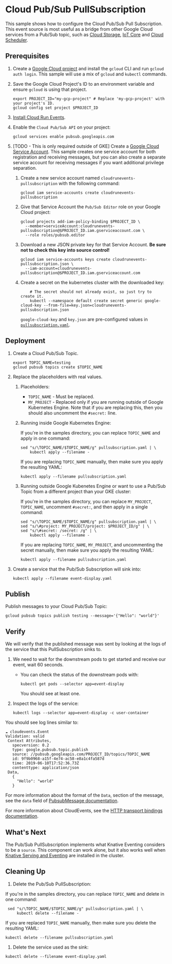 # Cloud Pub/Sub PullSubscription

This sample shows how to configure the Cloud Pub/Sub Pull Subscription. This
event source is most useful as a bridge from other Google Cloud services from a
Pub/Sub topic, such as
[Cloud Storage](https://cloud.google.com/storage/docs/pubsub-notifications),
[IoT Core](https://cloud.google.com/iot/docs/how-tos/devices) and
[Cloud Scheduler](https://cloud.google.com/scheduler/docs/creating#).

## Prerequisites

1. Create a
   [Google Cloud project](https://cloud.google.com/resource-manager/docs/creating-managing-projects)
   and install the `gcloud` CLI and run `gcloud auth login`. This sample will
   use a mix of `gcloud` and `kubectl` commands.

1. Save the Google Cloud Project's ID to an environment variable and ensure `gcloud` is using that
   project.
   ```shell
   export PROJECT_ID="my-gcp-project" # Replace 'my-gcp-project' with your project's ID.
   gcloud config set project $PROJECT_ID
   ```

1. [Install Cloud Run Events](../install).

1. Enable the `Cloud Pub/Sub API` on your project:

   ```shell
   gcloud services enable pubsub.googleapis.com
   ```

1. [TODO - This is only required outside of GKE] Create a
   [Google Cloud Service Account](https://console.cloud.google.com/iam-admin/serviceaccounts/project).
   This sample creates one service account for both registration and receiving
   messages, but you can also create a separate service account for receiving
   messages if you want additional privilege separation.

   1. Create a new service account named `cloudrunevents-pullsubscription` with
      the following command:
      ```shell
      gcloud iam service-accounts create cloudrunevents-pullsubscription
      ```
   1. Give that Service Account the `Pub/Sub Editor` role on your Google Cloud
      project:
      ```shell
      gcloud projects add-iam-policy-binding $PROJECT_ID \
        --member=serviceAccount:cloudrunevents-pullsubscription@$PROJECT_ID.iam.gserviceaccount.com \
        --role roles/pubsub.editor
      ```
   1. Download a new JSON private key for that Service Account. **Be sure not to
      check this key into source control!**
      ```shell
      gcloud iam service-accounts keys create cloudrunevents-pullsubscription.json \
        --iam-account=cloudrunevents-pullsubscription@$PROJECT_ID.iam.gserviceaccount.com
      ```
   1. Create a secret on the kubernetes cluster with the downloaded key:

      ```shell
          # The secret should not already exist, so just try to create it.
          kubectl --namespace default create secret generic google-cloud-key --from-file=key.json=cloudrunevents-pullsubscription.json
      ```

      `google-cloud-key` and `key.json` are pre-configured values in
      [`pullsubscription.yaml`](pullsubscription.yaml).

## Deployment

1. Create a Cloud Pub/Sub Topic.

   ```shell
   export TOPIC_NAME=testing
   gcloud pubsub topics create $TOPIC_NAME
   ```

1. Replace the placeholders with real values.

      1. Placeholders:
          - `TOPIC_NAME` - Must be replaced.
          - `MY_PROJECT` - Replaced only if you are running outside of Google Kubernetes Engine.
            Note that if you are replacing this, then you should also uncomment the `#secret:` line.
      1.  Running inside Google Kubernetes Engine:

           If you're in the samples directory, you can replace `TOPIC_NAME` and apply in
           one command:

           ```shell
           sed "s/\TOPIC_NAME/$TOPIC_NAME/g" pullsubscription.yaml | \
               kubectl apply --filename -
           ```

           If you are replacing `TOPIC_NAME` manually, then make sure you apply the
           resulting YAML:

           ```shell
           kubectl apply --filename pullsubscription.yaml
           ```
      1. Running outside Google Kubenetes Engine or want to use a Pub/Sub Topic from a different
         project than your GKE cluster:

           If you're in the samples directory, you can replace `MY_PROJECT`,
           `TOPIC_NAME`, uncomment `#secret:`, and then apply in a single command:

           ```shell
           sed "s/\TOPIC_NAME/$TOPIC_NAME/g" pullsubscription.yaml | \
           sed "s/\#project: MY_PROJECT/project: $PROJECT_ID/g" | \
           sed "s/\#secret: /secret: /g" | \
               kubectl apply --filename -
           ```

           If you are replacing `TOPIC_NAME`, `MY_PROJECT`, and uncommenting the secret manually,
           then make sure you apply the resulting YAML:

           ```shell
           kubectl apply --filename pullsubscription.yaml
           ```

1. Create a service that the Pub/Sub Subscription will sink into:

   ```shell
   kubectl apply --filename event-display.yaml
   ```

## Publish

Publish messages to your Cloud Pub/Sub Topic:

```shell
gcloud pubsub topics publish testing --message='{"Hello": "world"}'
```

## Verify

We will verify that the published message was sent by looking at the logs of the
service that this PullSubscription sinks to.

1. We need to wait for the downstream pods to get started and receive our event,
   wait 60 seconds.

   - You can check the status of the downstream pods with:

     ```shell
     kubectl get pods --selector app=event-display
     ```

     You should see at least one.

1. Inspect the logs of the service:

   ```shell
   kubectl logs --selector app=event-display -c user-container
   ```

You should see log lines similar to:

```shell
☁️ cloudevents.Event
Validation: valid
 Context Attributes,
   specversion: 0.2
   type: google.pubsub.topic.publish
   source: //pubsub.googleapis.com/PROJECT_ID/topics/TOPIC_NAME
   id: 9f9b0968-a15f-4e74-ac58-e8a1c4fa587d
   time: 2019-06-10T17:52:36.73Z
   contenttype: application/json
 Data,
   {
     "Hello": "world"
   }
```

For more information about the format of the `Data`, section of the message, see
the `data` field of
[PubsubMessage documentation](https://cloud.google.com/pubsub/docs/reference/rest/v1/PubsubMessage).

For more information about CloudEvents, see the
[HTTP transport bindings documentation](https://github.com/cloudevents/spec).

## What's Next

The Pub/Sub PullSubscription implements what Knative Eventing considers to be a
`source`. This component can work alone, but it also works well when
[Knative Serving and Eventing](https://github.com/knative/docs) are installed in
the cluster.

## Cleaning Up

1. Delete the Pub/Sub PullSubscription:

If you're in the samples directory, you can replace `TOPIC_NAME` and delete in
one command:

```shell
 sed "s/\TOPIC_NAME/$TOPIC_NAME/g" pullsubscription.yaml | \
     kubectl delete --filename -
```

If you are replaced `TOPIC_NAME` manually, then make sure you delete the
resulting YAML:

```shell
kubectl delete --filename pullsubscription.yaml
```

1. Delete the service used as the sink:

```shell
kubectl delete --filename event-display.yaml
```
